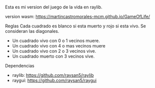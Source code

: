 Esta es mi version del juego de la vida en raylib.


version wasm: https://martincastromorales-mcm.github.io/GameOfLife/

Reglas
Cada cuadrado es blanco si esta muerto y rojo si esta vivo.
Se consideran las diagonales.

- Un cuadrado vivo con 0 o 1 vecinos muere.
- Un cuadrado vivo con 4 o mas vecinos muere
- Un cuadrado vivo con 2 o 3 vecinos vive.
- Un cuadrado muerto con 3 vecinos vive.

Dependencias
- raylib: https://github.com/raysan5/raylib
- raygui: https://github.com/raysan5/raygui
